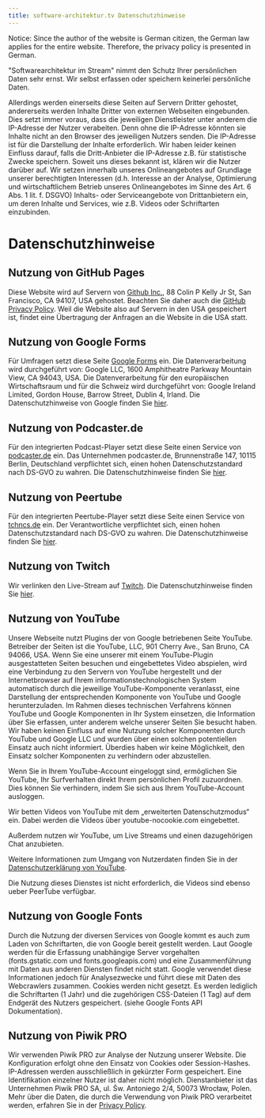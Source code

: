 ```yaml
---
title: software-architektur.tv Datenschutzhinweise
---
```


Notice: Since the author of
the website is German citizen, the German law applies for the entire
website. Therefore, the privacy policy is presented in German.

"Softwarearchitektur im Stream" nimmt den Schutz Ihrer persönlichen
Daten sehr ernst. Wir
selbst erfassen oder speichern keinerlei persönliche Daten.

Allerdings werden einerseits diese Seiten auf Servern Dritter
gehostet, andererseits werden Inhalte Dritter von externen Webseiten
eingebunden. Dies setzt immer voraus, dass die jeweiligen
Dienstleister unter anderem die IP-Adresse der Nutzer verabeiten. Denn
ohne die IP-Adresse könnten sie Inhalte nicht an den Browser des
jeweiligen Nutzers senden. Die IP-Adresse ist für die Darstellung der
Inhalte erforderlich. Wir haben leider keinen Einfluss darauf, falls
die Dritt-Anbieter die IP-Adresse z.B. für statistische Zwecke
speichern. Soweit uns dieses bekannt ist, klären wir die Nutzer
darüber auf.  Wir setzen innerhalb unseres Onlineangebotes auf
Grundlage unserer berechtigten Interessen (d.h. Interesse an der
Analyse, Optimierung und wirtschaftlichem Betrieb unseres
Onlineangebotes im Sinne des Art. 6 Abs. 1 lit. f. DSGVO) Inhalts-
oder Serviceangebote von Drittanbietern ein, um deren Inhalte und
Services, wie z.B. Videos oder Schriftarten einzubinden.

# Datenschutzhinweise

## Nutzung von GitHub Pages

Diese Website wird auf Servern von [Github
Inc.](https://www.github.com/), 88 Colin P Kelly Jr St, San Francisco,
CA 94107, USA gehostet. Beachten Sie daher auch die [GitHub Privacy
Policy](https://help.github.com/articles/github-privacy-statement/).
Weil die Website also auf Servern in den USA gespeichert ist, findet
eine Übertragung der Anfragen an die Website in die USA statt.

## Nutzung von Google Forms

Für Umfragen setzt diese Seite [Google
Forms](https://google.com/forms) ein. Die Datenverarbeitung wird
durchgeführt von: Google LLC, 1600 Amphitheatre Parkway Mountain View,
CA 94043, USA. Die Datenverarbeitung für den europäischen
Wirtschaftsraum und für die Schweiz wird durchgeführt von: Google
Ireland Limited, Gordon House, Barrow Street, Dublin 4, Irland. Die
Datenschutzhinweise von Google finden Sie
[hier](https://policies.google.com/privacy?hl=de).


## Nutzung von Podcaster.de

Für den integrierten Podcast-Player setzt diese Seite einen Service
von [podcaster.de](https://www.podcaster.de/) ein. Das Unternehmen
podcaster.de, Brunnenstraße 147, 10115 Berlin, Deutschland
verpflichtet sich, einen hohen Datenschutzstandard nach DS-GVO zu
wahren. Die Datenschutzhinweise finden Sie
[hier](https://www.podcaster.de/privacy).

## Nutzung von Peertube

Für den integrierten Peertube-Player setzt diese Seite einen Service
von [tchncs.de](https://tchncs.de/) ein. Der Verantwortliche
verpflichtet sich, einen hohen Datenschutzstandard nach DS-GVO zu
wahren. Die
Datenschutzhinweise finden Sie [hier](https://tchncs.de/privacy).

## Nutzung von Twitch

Wir verlinken den Live-Stream auf [Twitch](https://twitch.tv). Die
Datenschutzhinweise finden Sie
[hier](https://www.twitch.tv/p/de-de/legal/privacy-notice/).

## Nutzung von YouTube

Unsere Webseite nutzt Plugins der von Google betriebenen Seite
YouTube. Betreiber der Seiten ist die YouTube, LLC, 901
Cherry Ave., San Bruno, CA 94066, USA. Wenn Sie eine unserer mit einem
YouTube-Plugin ausgestatteten Seiten besuchen und eingebettetes Video
abspielen, wird eine Verbindung zu den Servern von YouTube hergestellt
und der Internetbrowser auf Ihrem informationstechnologischen System
automatisch durch die jeweilige YouTube-Komponente veranlasst, eine
Darstellung der entsprechenden Komponente von YouTube und Google
herunterzuladen. Im Rahmen dieses technischen Verfahrens können
YouTube und Google Komponenten in Ihr System einsetzen, die
Information über Sie erfassen, unter anderem welche unserer Seiten Sie
besucht haben. Wir haben keinen Einfluss auf eine Nutzung solcher
Komponenten durch YouTube und Google LLC und wurden über einen solchen
potentiellen Einsatz auch nicht informiert. Überdies haben wir keine
Möglichkeit, den Einsatz solcher Komponenten zu verhindern oder
abzustellen.

Wenn Sie in Ihrem YouTube-Account eingeloggt sind, ermöglichen Sie
YouTube, Ihr Surfverhalten direkt Ihrem persönlichen Profil
zuzuordnen. Dies können Sie verhindern, indem Sie sich aus Ihrem
YouTube-Account ausloggen.

Wir betten Videos von YouTube mit dem „erweiterten Datenschutzmodus“
ein. Dabei werden die Videos über youtube-nocookie.com
eingebettet.

Außerdem nutzen wir YouTube, um Live Streams und
einen dazugehörigen Chat anzubieten.

Weitere Informationen zum Umgang von Nutzerdaten finden Sie in der
[Datenschutzerklärung von
YouTube](https://www.google.de/intl/de/policies/privacy).

Die Nutzung dieses Dienstes ist nicht erforderlich, die Videos sind
ebenso ueber PeerTube verfügbar.

## Nutzung von Google Fonts

Durch die Nutzung der diversen Services von Google kommt es auch zum
Laden von Schriftarten, die von Google bereit gestellt werden.  Laut
Google werden für die Erfassung unabhängige Server vorgehalten
(fonts.gstatic.com und fonts.googleapis.com) und eine Zusammenführung
mit Daten aus anderen Diensten findet nicht statt. Google verwendet
diese Informationen jedoch für Analysezwecke und führt diese mit Daten
des Webcrawlers zusammen. Cookies werden nicht gesetzt. Es werden
lediglich die Schriftarten (1 Jahr) und die zugehörigen CSS-Dateien (1
Tag) auf dem Endgerät des Nutzers gespeichert. (siehe Google Fonts API
Dokumentation).

## Nutzung von Piwik PRO

Wir verwenden Piwik PRO zur Analyse der Nutzung unserer Website. Die
Konfiguration erfolgt ohne den Einsatz von Cookies oder
Session-Hashes. IP-Adressen werden ausschließlich in gekürzter Form
gespeichert. Eine Identifikation einzelner Nutzer ist daher nicht
möglich. Dienstanbieter ist das Unternehmen Piwik PRO SA,
ul. Św. Antoniego 2/4, 50073 Wrocław, Polen. Mehr über die Daten, die
durch die Verwendung von Piwik PRO verarbeitet werden, erfahren Sie in
der [Privacy Policy](https://piwikpro.de/datenschutz/).
